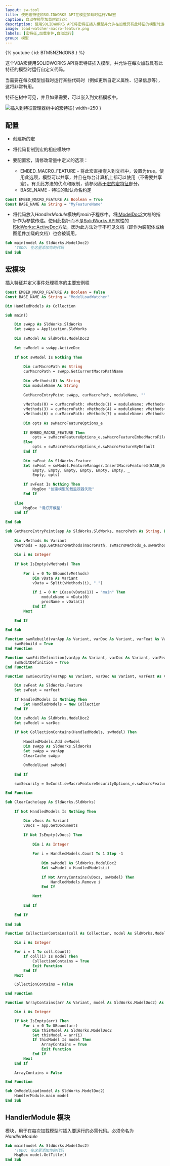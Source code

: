 ```yaml
---
layout: sw-tool
title: 使用宏特征和SOLIDWORKS API在模型加载时运行VBA宏
caption: 自动在模型加载时运行宏
description: 使用SOLIDWORKS API将宏特征插入模型并允许在加载具有此特征的模型时运行自定义代码
image: load-watcher-macro-feature.png
labels: [宏特征,加载事件,自动运行]
group: 模型
---
```

{% youtube { id: BTM5NZNdON8 } %}

这个VBA宏使用SOLIDWORKS API将宏特征插入模型，并允许在每次加载具有此特征的模型时运行自定义代码。

当需要在每次模型加载时运行某些代码时（例如更新自定义属性、记录信息等），这将非常有用。

特征在树中可见，并且如果需要，可以嵌入到文档模板中。

![插入到特征管理器树中的宏特征](load-watcher-macro-feature.png){ width=250 }

## 配置

* 创建新的宏
* 将代码复制到宏的相应模块中
* 要配置宏，请修改常量中定义的选项：

    * EMBED_MACRO_FEATURE - 将此宏直接嵌入到文档中，设置为true。使用此选项，模型可以共享，并且在每台计算机上都可以使用（不需要共享宏）。有关此方法的优点和限制，请参阅[基于宏的宏特征](/docs/codestack/solidworks-api/document/macro-feature/#macro-based-macro-feature)部分。
    * BASE_NAME - 特征的默认命名约定

~~~ vb
Const EMBED_MACRO_FEATURE As Boolean = True
Const BASE_NAME As String = "MyFeatureName"
~~~

* 将代码放入*HandlerModule*模块的*main*子程序中。将[IModelDoc2](https://help.solidworks.com/2012/english/api/sldworksapi/SolidWorks.Interop.sldworks~SolidWorks.Interop.sldworks.IModelDoc2.html)文档的指针作为参数传递。使用此指针而不是[SolidWorks API](https://help.solidworks.com/2012/english/api/sldworksapi/solidworks.interop.sldworks~solidworks.interop.sldworks.isldworks~activedoc.html)属性的[ISldWorks::ActiveDoc](https://help.solidworks.com/2012/english/api/sldworksapi/solidworks.interop.sldworks~solidworks.interop.sldworks.isldworks~activedoc.html)方法，因为此方法对于不可见文档（即作为装配体或绘图组件加载的文档）也会被调用。

~~~ vb
Sub main(model As SldWorks.ModelDoc2)
    'TODO: 在这里添加你的代码
End Sub
~~~

## 宏模块

插入特征并定义事件处理程序的主要宏例程

~~~ vb
Const EMBED_MACRO_FEATURE As Boolean = False
Const BASE_NAME As String = "ModelLoadWatcher"

Dim HandledModels As Collection

Sub main()

    Dim swApp As SldWorks.SldWorks
    Set swApp = Application.SldWorks
    
    Dim swModel As SldWorks.ModelDoc2
    
    Set swModel = swApp.ActiveDoc
    
    If Not swModel Is Nothing Then
        
        Dim curMacroPath As String
        curMacroPath = swApp.GetCurrentMacroPathName
        
        Dim vMethods(8) As String
        Dim moduleName As String
        
        GetMacroEntryPoint swApp, curMacroPath, moduleName, ""
        
        vMethods(0) = curMacroPath: vMethods(1) = moduleName: vMethods(2) = "swmRebuild"
        vMethods(3) = curMacroPath: vMethods(4) = moduleName: vMethods(5) = "swmEditDefinition"
        vMethods(6) = curMacroPath: vMethods(7) = moduleName: vMethods(8) = "swmSecurity"
        
        Dim opts As swMacroFeatureOptions_e
        
        If EMBED_MACRO_FEATURE Then
            opts = swMacroFeatureOptions_e.swMacroFeatureEmbedMacroFile
        Else
            opts = swMacroFeatureOptions_e.swMacroFeatureByDefault
        End If
        
        Dim swFeat As SldWorks.Feature
        Set swFeat = swModel.FeatureManager.InsertMacroFeature3(BASE_NAME, "", vMethods, _
            Empty, Empty, Empty, Empty, Empty, Empty, _
            Empty, opts)
        
        If swFeat Is Nothing Then
            MsgBox "创建模型加载监视器失败"
        End If
        
    Else
        MsgBox "请打开模型"
    End If
    
End Sub

Sub GetMacroEntryPoint(app As SldWorks.SldWorks, macroPath As String, ByRef moduleName As String, ByRef procName As String)
        
    Dim vMethods As Variant
    vMethods = app.GetMacroMethods(macroPath, swMacroMethods_e.swMethodsWithoutArguments)
    
    Dim i As Integer
    
    If Not IsEmpty(vMethods) Then
    
        For i = 0 To UBound(vMethods)
            Dim vData As Variant
            vData = Split(vMethods(i), ".")
            
            If i = 0 Or LCase(vData(1)) = "main" Then
                moduleName = vData(0)
                procName = vData(1)
            End If
        Next
        
    End If
    
End Sub

Function swmRebuild(varApp As Variant, varDoc As Variant, varFeat As Variant) As Variant
    swmRebuild = True
End Function

Function swmEditDefinition(varApp As Variant, varDoc As Variant, varFeat As Variant) As Variant
    swmEditDefinition = True
End Function

Function swmSecurity(varApp As Variant, varDoc As Variant, varFeat As Variant) As Variant

    Dim swFeat As SldWorks.Feature
    Set swFeat = varFeat
    
    If HandledModels Is Nothing Then
        Set HandledModels = New Collection
    End If

    Dim swModel As SldWorks.ModelDoc2
    Set swModel = varDoc
        
    If Not CollectionContains(HandledModels, swModel) Then
        
        HandledModels.Add swModel
        Dim swApp As SldWorks.SldWorks
        Set swApp = varApp
        ClearCache swApp
        
        OnModelLoad swModel
        
    End If

    swmSecurity = SwConst.swMacroFeatureSecurityOptions_e.swMacroFeatureSecurityByDefault

End Function

Sub ClearCache(app As SldWorks.SldWorks)
    
    If Not HandledModels Is Nothing Then
    
        Dim vDocs As Variant
        vDocs = app.GetDocuments
        
        If Not IsEmpty(vDocs) Then
            
            Dim i As Integer
            
            For i = HandledModels.Count To 1 Step -1
            
                Dim swModel As SldWorks.ModelDoc2
                Set swModel = HandledModels(i)
                
                If Not ArrayContains(vDocs, swModel) Then
                    HandledModels.Remove i
                End If
                
            Next
            
        End If
        
    End If
    
End Sub

Function CollectionContains(coll As Collection, model As SldWorks.ModelDoc2) As Boolean

    Dim i As Integer

    For i = 1 To coll.Count()
        If coll(i) Is model Then
            CollectionContains = True
            Exit Function
        End If
    Next

    CollectionContains = False

End Function

Function ArrayContains(arr As Variant, model As SldWorks.ModelDoc2) As Boolean

    Dim i As Integer

    If Not IsEmpty(arr) Then
        For i = 0 To UBound(arr)
            Dim thisModel As SldWorks.ModelDoc2
            Set thisModel = arr(i)
            If thisModel Is model Then
                ArrayContains = True
                Exit Function
            End If
        Next
    End If
    
    ArrayContains = False

End Function

Sub OnModelLoad(model As SldWorks.ModelDoc2)
    HandlerModule.main model
End Sub
~~~



## HandlerModule 模块

模块，用于在每次加载模型时插入要运行的必需代码。必须命名为*HandlerModule*

~~~ vb
Sub main(model As SldWorks.ModelDoc2)
    'TODO: 在这里添加你的代码
    MsgBox model.GetTitle()
End Sub
~~~